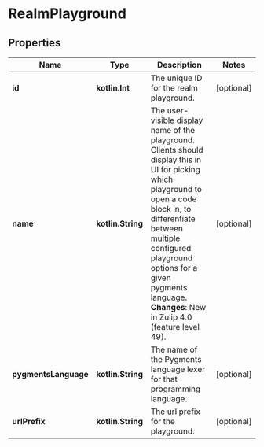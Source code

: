 
# RealmPlayground

## Properties
Name | Type | Description | Notes
------------ | ------------- | ------------- | -------------
**id** | **kotlin.Int** | The unique ID for the realm playground.  |  [optional]
**name** | **kotlin.String** | The user-visible display name of the playground.  Clients should display this in UI for picking which playground to open a code block in, to differentiate between multiple configured playground options for a given pygments language.  **Changes**: New in Zulip 4.0 (feature level 49).  |  [optional]
**pygmentsLanguage** | **kotlin.String** | The name of the Pygments language lexer for that programming language.  |  [optional]
**urlPrefix** | **kotlin.String** | The url prefix for the playground.  |  [optional]



